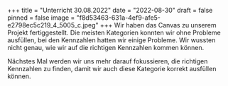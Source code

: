 +++
title = "Unterricht 30.08.2022"
date = "2022-08-30"
draft = false
pinned = false
image = "f8d53463-631a-4ef9-afe5-e2798ec5c219_4_5005_c.jpeg"
+++
Wir haben das Canvas zu unserem Projekt fertiggestellt. Die meisten Kategorien konnten wir ohne Probleme ausfüllen, bei den Kennzahlen hatten wir einige Probleme. Wir wussten nicht genau, wie wir auf die richtigen Kennzahlen kommen können.

Nächstes Mal werden wir uns mehr darauf fokussieren, die richtigen Kennzahlen zu finden, damit wir auch diese Kategorie korrekt ausfüllen können.